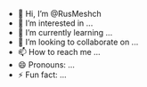 - 👋 Hi, I’m @RusMeshch
- 👀 I’m interested in ...
- 🌱 I’m currently learning ...
- 💞️ I’m looking to collaborate on ...
- 📫 How to reach me ...
- 😄 Pronouns: ...
- ⚡ Fun fact: ...

<!---
RusMeshch/RusMeshch is a ✨ special ✨ repository because its `README.md` (this file) appears on your GitHub profile.
You can click the Preview link to take a look at your changes.
--->
